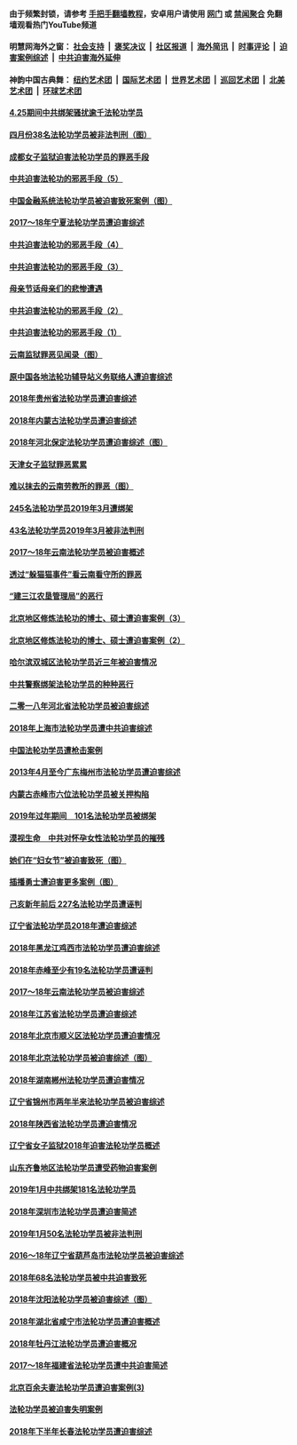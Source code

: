 #### 由于频繁封锁，请参考 [手把手翻墙教程](https://github.com/gfw-breaker/guides/wiki/)，安卓用户请使用 [网门](https://github.com/gfw-breaker/bn-android/blob/master/ogate.md?t=05270335) 或 [禁闻聚合](https://github.com/gfw-breaker/bn-android) 免翻墙观看热门YouTube频道 

#### 明慧网海外之窗：&nbsp;[社会支持](140.md?t=05270335) &nbsp;|&nbsp; [褒奖决议](282.md?t=05270335) &nbsp;|&nbsp; [社区报道](91.md?t=05270335) &nbsp;|&nbsp; [海外简讯](245.md?t=05270335) &nbsp;|&nbsp; [时事评论](251.md?t=05270335) &nbsp;|&nbsp; [迫害案例综述](328.md?t=05270335) &nbsp;|&nbsp; [中共迫害海外延伸](236.md?t=05270335) 

#### 神韵中国古典舞：&nbsp;[纽约艺术团](nf4778.md?t=05270335) &nbsp;|&nbsp; [国际艺术团](nf4780.md?t=05270335) &nbsp;|&nbsp; [世界艺术团](nf5951.md?t=05270335) &nbsp;|&nbsp; [巡回艺术团](nf4779.md?t=05270335) &nbsp;|&nbsp; [北美艺术团](nf1148019.md?t=05270335) &nbsp;|&nbsp; [环球艺术团](nf1299941.md?t=05270335)  

#### [4.25期间中共绑架骚扰逾千法轮功学员](../pages/328/387461.md?t=05270335) 

#### [四月份38名法轮功学员被非法判刑（图）](../pages/328/387019.md?t=05270335) 

#### [成都女子监狱迫害法轮功学员的罪恶手段](../pages/328/387052.md?t=05270335) 

#### [中共迫害法轮功的邪恶手段（5）](../pages/328/385889.md?t=05270335) 

#### [中国金融系统法轮功学员被迫害致死案例（图）](../pages/328/387062.md?t=05270335) 

#### [2017～18年宁夏法轮功学员遭迫害综述](../pages/328/386841.md?t=05270335) 

#### [中共迫害法轮功的邪恶手段（4）](../pages/328/385890.md?t=05270335) 

#### [中共迫害法轮功的邪恶手段（3）](../pages/328/385887.md?t=05270335) 

#### [母亲节话母亲们的悲惨遭遇](../pages/328/386412.md?t=05270335) 

#### [中共迫害法轮功的邪恶手段（2）](../pages/328/385888.md?t=05270335) 

#### [中共迫害法轮功的邪恶手段（1）](../pages/328/385886.md?t=05270335) 

#### [云南监狱罪恶见闻录（图）](../pages/328/385724.md?t=05270335) 

#### [原中国各地法轮功辅导站义务联络人遭迫害综述](../pages/328/385649.md?t=05270335) 

#### [2018年贵州省法轮功学员遭迫害综述](../pages/328/385681.md?t=05270335) 

#### [2018年内蒙古法轮功学员遭迫害综述](../pages/328/385263.md?t=05270335) 

#### [2018年河北保定法轮功学员遭迫害综述（图）](../pages/328/385300.md?t=05270335) 

#### [天津女子监狱罪恶累累](../pages/328/385253.md?t=05270335) 

#### [难以抹去的云南劳教所的罪恶（图）](../pages/328/385221.md?t=05270335) 

#### [245名法轮功学员2019年3月遭绑架](../pages/328/385187.md?t=05270335) 

#### [43名法轮功学员2019年3月被非法判刑](../pages/328/385182.md?t=05270335) 

#### [2017～18年云南法轮功学员被迫害概述](../pages/328/385004.md?t=05270335) 

#### [透过“躲猫猫事件”看云南看守所的罪恶](../pages/328/385067.md?t=05270335) 

#### [“建三江农垦管理局”的恶行](../pages/328/385027.md?t=05270335) 

#### [北京地区修炼法轮功的博士、硕士遭迫害案例（3）](../pages/328/384785.md?t=05270335) 

#### [北京地区修炼法轮功的博士、硕士遭迫害案例（2）](../pages/328/384784.md?t=05270335) 

#### [哈尔滨双城区法轮功学员近三年被迫害情况](../pages/328/384535.md?t=05270335) 

#### [中共警察绑架法轮功学员的种种恶行](../pages/328/384325.md?t=05270335) 

#### [二零一八年河北省法轮功学员被迫害综述](../pages/328/384198.md?t=05270335) 

#### [2018年上海市法轮功学员遭中共迫害综述](../pages/328/384199.md?t=05270335) 

#### [中国法轮功学员遭枪击案例](../pages/328/384033.md?t=05270335) 

#### [2013年4月至今广东梅州市法轮功学员遭迫害综述](../pages/328/383749.md?t=05270335) 

#### [内蒙古赤峰市六位法轮功学员被关押构陷](../pages/328/383688.md?t=05270335) 

#### [2019年过年期间　101名法轮功学员被绑架](../pages/328/383656.md?t=05270335) 

#### [漠视生命　中共对怀孕女性法轮功学员的摧残](../pages/328/383669.md?t=05270335) 

#### [她们在“妇女节”被迫害致死（图）](../pages/328/383651.md?t=05270335) 

#### [插播勇士遭迫害更多案例（图）](../pages/328/383599.md?t=05270335) 

#### [己亥新年前后 227名法轮功学员遭诬判](../pages/328/383600.md?t=05270335) 

#### [辽宁省法轮功学员2018年遭迫害综述](../pages/328/383493.md?t=05270335) 

#### [2018年黑龙江鸡西市法轮功学员遭迫害综述](../pages/328/383408.md?t=05270335) 

#### [2018年赤峰至少有19名法轮功学员遭诬判](../pages/328/383424.md?t=05270335) 

#### [2017～18年云南法轮功学员被迫害综述](../pages/328/383363.md?t=05270335) 

#### [2018年江苏省法轮功学员遭迫害综述](../pages/328/383165.md?t=05270335) 

#### [2018年北京市顺义区法轮功学员遭迫害情况](../pages/328/383093.md?t=05270335) 

#### [2018年北京法轮功学员被迫害综述（图）](../pages/328/382987.md?t=05270335) 

#### [2018年湖南郴州法轮功学员遭迫害情况](../pages/328/382862.md?t=05270335) 

#### [辽宁省锦州市两年半来法轮功学员被迫害综述](../pages/328/382725.md?t=05270335) 

#### [2018年陕西省法轮功学员遭迫害情况](../pages/328/382787.md?t=05270335) 

#### [辽宁省女子监狱2018年迫害法轮功学员概述](../pages/328/382736.md?t=05270335) 

#### [山东齐鲁地区法轮功学员遭受药物迫害案例](../pages/328/382743.md?t=05270335) 

#### [2019年1月中共绑架181名法轮功学员](../pages/328/382629.md?t=05270335) 

#### [2018年深圳市法轮功学员遭迫害简述](../pages/328/382526.md?t=05270335) 

#### [2019年1月50名法轮功学员被非法判刑](../pages/328/382544.md?t=05270335) 

#### [2016～18年辽宁省葫芦岛市法轮功学员被迫害综述](../pages/328/382595.md?t=05270335) 

#### [2018年68名法轮功学员被中共迫害致死](../pages/328/382525.md?t=05270335) 

#### [2018年沈阳法轮功学员被迫害综述（图）](../pages/328/382455.md?t=05270335) 

#### [2018年湖北省咸宁市法轮功学员遭迫害概述](../pages/328/381087.md?t=05270335) 

#### [2018年牡丹江法轮功学员遭迫害概况](../pages/328/380990.md?t=05270335) 

#### [2017～18年福建省法轮功学员遭中共迫害简述](../pages/328/380823.md?t=05270335) 

#### [北京百余夫妻法轮功学员遭迫害案例(3)](../pages/328/380721.md?t=05270335) 

#### [法轮功学员被迫害失明案例](../pages/328/380821.md?t=05270335) 

#### [2018年下半年长春法轮功学员遭迫害综述](../pages/328/380782.md?t=05270335) 

